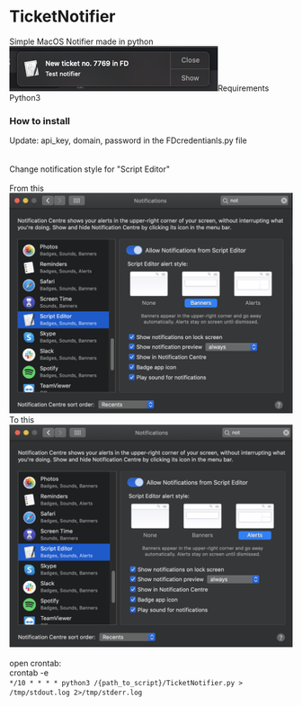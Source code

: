 <h1>TicketNotifier</h1>
Simple MacOS Notifier made in python
<img src="ss.png")

<h3>Requirements</h3>
Python3

<h3>How to install</h3>
Update: api_key, domain, password in the FDcredentianls.py file
<br />
<br />
<br />Change notification style for "Script Editor"
<br />
<br />From this
<img src="Editor1.png")
<br />To this
<img src="Editor2.png")
<br />
<br />
<br />open crontab:
<br />crontab -e
<br /><code>*/10 * * * * python3 /{path_to_script}/TicketNotifier.py > /tmp/stdout.log 2>/tmp/stderr.log</code>
